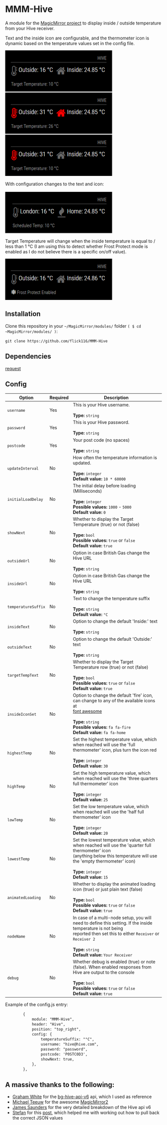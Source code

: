 # MMM-Hive
A module for the [MagicMirror project](https://github.com/MichMich/MagicMirror) to display inside / outside temperature from your Hive receiver.

Text and the inside icon are configurable, and the thermometer icon is dynamic based on the temperature values set in the config file.

![](images/hive1.png)
![](images/hive2.png)
![](images/hive3.png)

With configuration changes to the text and icon:<br><br>
![](images/hive4.png)

Target Temperature will change when the inside temperature is equal to / less than 1 °C (I am using this to detect whether Frost Protect mode is enabled as I do not believe there is a specific on/off value).

![](images/hive5.png)

## Installation

Clone this repository in your `~/MagicMirror/modules/` folder `( $ cd ~MagicMirror/modules/ )`:
```
git clone https://github.com/flick116/MMM-Hive
```
## Dependencies

[request](https://www.npmjs.com/package/request)

## Config

|Option|Required|Description|
|---|---|---|
|`username`|Yes|This is your Hive username.<br><br>**Type:** `string`|
|`password`|Yes|This is your Hive password.<br><br>**Type:** `string`|
|`postcode`|Yes|Your post code (no spaces)<br><br>**Type:** `string`|
|`updateInterval`|No|How often the temperature information is updated.<br><br>**Type:** `integer`<br>**Default value:** `10 * 60000`|
|`initialLoadDelay`|No|The initial delay before loading (Milliseconds) <br><br>**Type:** `integer`<br>**Possible values:** `1000` - `5000` <br> **Default value:**  `0`|
|`showNext`|No|Whether to display the Target Temperature (true) or not (false)<br><br>**Type:** `bool`<br>**Possible values:** `true` or `false` <br> **Default value:** `true`|
|`outsideUrl`|No|Option in case British Gas change the Hive URL<br><br>**Type:** `string`|
|`insideUrl`|No|Option in case British Gas change the Hive URL<br><br>**Type:** `string`|
|`temperatureSuffix` | No | Text to change the temperature suffix<br><br>**Type:** `string`<br>**Default value:** `°C`|
|`insideText` | No | Option to change the default 'Inside:' text<br><br>**Type:** `string`|
|`outsideText` | No | Option to change the default 'Outside:' text<br><br>**Type:** `string`|
|`targetTempText` | No | Whether to display the Target Temperature row (true) or not (false)<br><br>**Type:** `bool`<br>**Possible values:** `true` or `false` <br> **Default value:** `true`|
|`insideIconSet` | No | Option to change the default 'fire' icon, can change to any of the available icons at<br>[font awesome](http://fontawesome.io/icons/)<br><br>**Type:** `string`<br>**Possible values:** `fa fa-fire` <br> **Default value:** `fa fa-home`|
|`highestTemp` | No | Set the highest temperature value, which when reached will use the 'full thermometer' icon, plus turn the icon red<br><br>**Type:** `integer`<br> **Default value:** `30`|
|`highTemp` | No | Set the high temperature value, which when reached will use the 'three quarters full thermometer' icon<br><br>**Type:** `integer`<br> **Default value:** `25`|
|`lowTemp` | No | Set the low temperature value, which when reached will use the 'half full thermometer' icon<br><br>**Type:** `integer`<br> **Default value:** `20`|
|`lowestTemp` | No | Set the lowest temperature value, which when reached will use the 'quarter full thermometer' icon<br>(anything below this temperature will use the 'empty thermometer' icon)<br><br>**Type:** `integer`<br> **Default value:** `15`|
|`animatedLoading` | No | Whether to display the animated loading icon (true) or just plain text (false)<br><br>**Type:** `bool`<br>**Possible values:** `true` or `false` <br> **Default value:** `true`|
|`nodeName` | No | In case of a multi-node setup, you will need to define this setting. If the inside temperature is not being<br>reported then set this to either `Receiver` or `Receiver 2`<br><br>**Type:** `string`<br>**Default value:** `Your Receiver`|
|`debug` | No | Whether debug is enabled (true) or note (false).  When enabled responses from<br>Hive are output to the console<br><br>**Type:** `bool`<br>**Possible values:** `true` or `false` <br> **Default value:** `true`|

Example of the config.js entry:

```
		{
			module: "MMM-Hive",
			header: "Hive",
			position: "top_right",
			config: {
				temperatureSuffix: "°C",
				username: "hive@hive.com",
				password: "password",
				postcode: 'P0STC0D3',
				showNext: true,
			},
		},
```
## A massive thanks to the following:
- [Graham White](https://github.com/grahamwhiteuk/) for the [bg-hive-api-v6](https://github.com/grahamwhiteuk/bg-hive-api-v6) api, which I used as reference
- [Michael Teeuw](https://github.com/MichMich) for the awesome [MagicMirror2](https://github.com/MichMich/MagicMirror/)
- [James Saunders](http://www.smartofthehome.com/2016/05/hive-rest-api-v6/) for the very detailed breakdown of the Hive api v6
- [Stefan](https://forum.magicmirror.builders/user/yawns) for this [post](https://forum.magicmirror.builders/topic/1949/display-values-from-a-json-file-hosted-online/2), which helped me with working out how to pull back the correct JSON values
